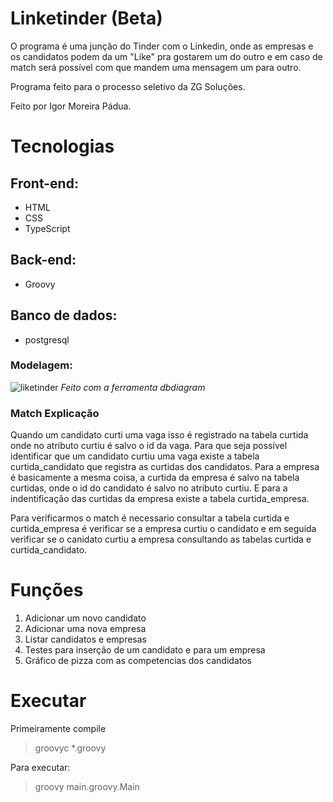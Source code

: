 # Linketinder (Beta)

O programa é uma junção do Tinder com o Linkedin, onde as empresas e os candidatos podem da um "Like" pra gostarem um do outro e em caso de match será possível com que mandem uma mensagem um para outro.

Programa feito para o processo seletivo da ZG Soluções. 

Feito por Igor Moreira Pádua.

# Tecnologias

## Front-end:
* HTML
* CSS
* TypeScript

## Back-end:
* Groovy

## Banco de dados:
* postgresql

### Modelagem:
![liketinder](https://user-images.githubusercontent.com/40117861/220912573-1ca8f999-ccf2-4a46-acc4-542138c07783.png)
_Feito com a ferramenta dbdiagram_

### Match Explicação
Quando um candidato curti uma vaga isso é registrado na tabela curtida onde no atributo curtiu é salvo o id da vaga. Para que seja possível identificar que um candidato curtiu uma vaga existe a tabela curtida_candidato que registra as curtidas dos candidatos.
Para a empresa é basicamente a mesma coisa, a curtida da empresa é salvo na tabela curtidas, onde o id do candidato é salvo no atributo curtiu. E para a indentificação das curtidas da empresa existe a tabela curtida_empresa.

Para verificarmos o match é necessario consultar a tabela curtida e curtida_empresa é verificar se a empresa curtiu o candidato e em seguida verificar se o canidato curtiu a empresa consultando as tabelas curtida e curtida_candidato.

# Funções

1. Adicionar um novo candidato
2. Adicionar uma nova empresa
3. Listar candidatos e empresas
4. Testes para inserção de um candidato e para um empresa
5. Gráfico de pizza com as competencias dos candidatos

# Executar

Primeiramente compile

> groovyc *.groovy

Para executar:

> groovy main.groovy.Main

